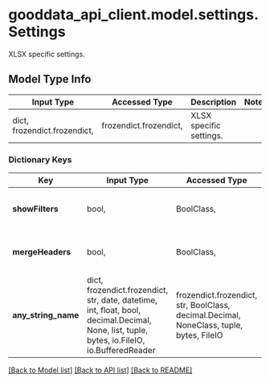 # gooddata_api_client.model.settings.Settings

XLSX specific settings.

## Model Type Info
Input Type | Accessed Type | Description | Notes
------------ | ------------- | ------------- | -------------
dict, frozendict.frozendict,  | frozendict.frozendict,  | XLSX specific settings. | 

### Dictionary Keys
Key | Input Type | Accessed Type | Description | Notes
------------ | ------------- | ------------- | ------------- | -------------
**showFilters** | bool,  | BoolClass,  | Print applied filters on top of the document. | 
**mergeHeaders** | bool,  | BoolClass,  | Merge equal headers in neighbouring cells. | 
**any_string_name** | dict, frozendict.frozendict, str, date, datetime, int, float, bool, decimal.Decimal, None, list, tuple, bytes, io.FileIO, io.BufferedReader | frozendict.frozendict, str, BoolClass, decimal.Decimal, NoneClass, tuple, bytes, FileIO | any string name can be used but the value must be the correct type | [optional]

[[Back to Model list]](../../README.md#documentation-for-models) [[Back to API list]](../../README.md#documentation-for-api-endpoints) [[Back to README]](../../README.md)

